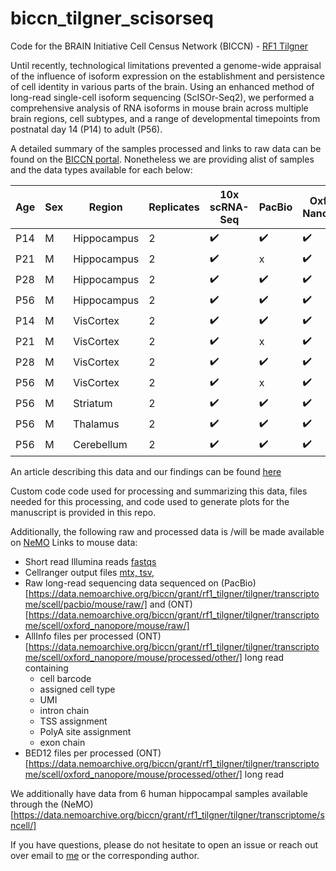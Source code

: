 # biccn_tilgner_scisorseq

Code for the BRAIN Initiative Cell Census Network (BICCN) - [RF1 Tilgner](https://biccn.org/teams/rf1-tilgner)

Until recently, technological limitations prevented a genome-wide appraisal of the influence of isoform expression
on the establishment and persistence of cell identity in various parts of the brain. Using an enhanced method of
long-read single-cell isoform sequencing (ScISOr-Seq2), we performed a comprehensive analysis of RNA isoforms in
mouse brain across multiple brain regions, cell subtypes, and a range of developmental timepoints from postnatal
day 14 (P14) to adult (P56).

A detailed summary of the samples processed and links to raw data can be found on the [BICCN portal](https://knowledge.brain-map.org/data/Z0GBA7V12N4J4NNSUHA/summary).
Nonetheless we are providing alist of samples and the data types available for each below:

| Age | Sex | Region | Replicates | 10x scRNA-Seq | PacBio | Oxford Nanopore |
| --- | --- | ------ | ---------- | ---------- | ------- | -------- |
| P14 | M | Hippocampus | 2 | :heavy_check_mark: | :heavy_check_mark: | :heavy_check_mark: |
| P21 | M | Hippocampus | 2 | :heavy_check_mark: | x | :heavy_check_mark: |
| P28 | M | Hippocampus | 2 | :heavy_check_mark: | :heavy_check_mark: | :heavy_check_mark: |
| P56 | M | Hippocampus | 2 | :heavy_check_mark: | :heavy_check_mark: | :heavy_check_mark: |
| P14 | M | VisCortex | 2 | :heavy_check_mark: | :heavy_check_mark: | :heavy_check_mark: |
| P21 | M | VisCortex | 2 | :heavy_check_mark: | x | :heavy_check_mark: |
| P28 | M | VisCortex | 2 | :heavy_check_mark: | :heavy_check_mark: | :heavy_check_mark: |
| P56 | M | VisCortex | 2 | :heavy_check_mark: | x | :heavy_check_mark: |
| P56 | M | Striatum | 2 | :heavy_check_mark: | :heavy_check_mark: | :heavy_check_mark: |
| P56 | M | Thalamus | 2 | :heavy_check_mark: | :heavy_check_mark: | :heavy_check_mark: |
| P56 | M | Cerebellum | 2 | :heavy_check_mark: | :heavy_check_mark: | :heavy_check_mark: |


An article describing this data and our findings can be found [here](https://www.nature.com/articles/s41593-024-01616-4)

Custom code code used for processing and summarizing this data, files needed for this processing,
and code used to generate plots for the manuscript is provided in this repo.

Additionally, the following raw and processed data is /will be made available on [NeMO](https://nemoarchive.org/)
Links to mouse data:
- Short read Illumina reads [fastqs](https://data.nemoarchive.org/biccn/grant/rf1_tilgner/tilgner/transcriptome/scell/10x_v3/mouse/raw/)
- Cellranger output files [mtx, tsv](https://data.nemoarchive.org/biccn/grant/rf1_tilgner/tilgner/transcriptome/scell/10x_v3/mouse/processed/counts/),
- Raw long-read sequencing data sequenced on (PacBio)[https://data.nemoarchive.org/biccn/grant/rf1_tilgner/tilgner/transcriptome/scell/pacbio/mouse/raw/] and (ONT)[https://data.nemoarchive.org/biccn/grant/rf1_tilgner/tilgner/transcriptome/scell/oxford_nanopore/mouse/raw/]
- AllInfo files per processed (ONT)[https://data.nemoarchive.org/biccn/grant/rf1_tilgner/tilgner/transcriptome/scell/oxford_nanopore/mouse/processed/other/] long read containing
  - cell barcode
  - assigned cell type
  - UMI
  - intron chain
  - TSS assignment
  - PolyA site assignment
  - exon chain
- BED12 files per processed (ONT)[https://data.nemoarchive.org/biccn/grant/rf1_tilgner/tilgner/transcriptome/scell/oxford_nanopore/mouse/processed/other/] long read

We additionally have data from 6 human hippocampal samples available through the (NeMO)[https://data.nemoarchive.org/biccn/grant/rf1_tilgner/tilgner/transcriptome/sncell/]

If you have questions, please do not hesitate to open an issue or reach out over email to [me](mailto:ajoglekar@nygenome.org)
or the corresponding author.
